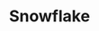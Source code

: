---
layout: media
title: "Snowflake"
tags:
  categories: 3d
blurb: "Snowflake"
ads: false
share: false
show_url: false
image:
  id: 23769357875
video:
  id: 148056368
---